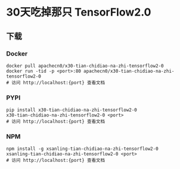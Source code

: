# 30天吃掉那只 TensorFlow2.0

## 下载

### Docker

```
docker pull apachecn0/x30-tian-chidiao-na-zhi-tensorflow2-0
docker run -tid -p <port>:80 apachecn0/x30-tian-chidiao-na-zhi-tensorflow2-0
# 访问 http://localhost:{port} 查看文档
```

### PYPI

```
pip install x30-tian-chidiao-na-zhi-tensorflow2-0
x30-tian-chidiao-na-zhi-tensorflow2-0 <port>
# 访问 http://localhost:{port} 查看文档
```

### NPM

```
npm install -g xsanling-tian-chidiao-na-zhi-tensorflow2-0
xsanling-tian-chidiao-na-zhi-tensorflow2-0 <port>
# 访问 http://localhost:{port} 查看文档
```